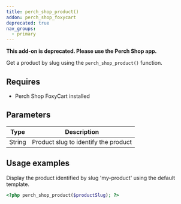 ```yaml
---
title: perch_shop_product()
addon: perch_shop_foxycart
deprecated: true
nav_groups:
  - primary
---
```


**This add-on is deprecated. Please use the Perch Shop app.**

Get a product by slug using the `perch_shop_product()` function.

## Requires

- Perch Shop FoxyCart installed

## Parameters

| Type | Description |
|-|-|
| String  | Product slug to identify the product  |


## Usage examples

Display the product identified by slug 'my-product' using the default template.

```php
<?php perch_shop_product($productSlug); ?>
```
